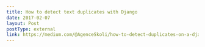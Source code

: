 ```yaml
---
title: How to detect text duplicates with Django
date: 2017-02-07
layout: Post
postType: external
link: https://medium.com/@AgenceSkoli/how-to-detect-duplicates-on-a-django-database-db3b009e9d60#.upsashi5s
---
```

